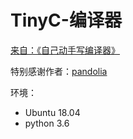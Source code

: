 # TinyC-编译器


<a href="http://pandolia.net/tinyc/index.html">来自：《自己动手写编译器》</a>

特别感谢作者：<a href="http://pandolia.net/">pandolia</a>

环境：
- Ubuntu 18.04 
- python 3.6



